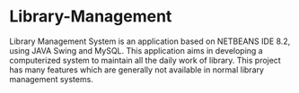 # Library-Management
Library Management System is an application based on NETBEANS IDE 8.2, using JAVA Swing and MySQL. This application aims in developing a computerized system to maintain all the daily work of library. This project has many features which are generally not available in normal library management systems. 
